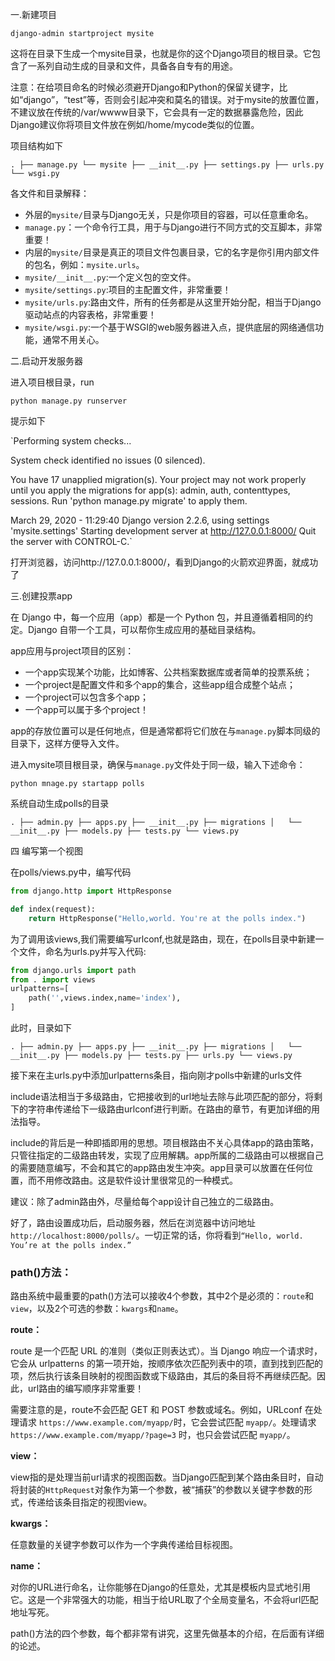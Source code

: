 一.新建项目

`django-admin startproject mysite`

这将在目录下生成一个mysite目录，也就是你的这个Django项目的根目录。它包含了一系列自动生成的目录和文件，具备各自专有的用途。

注意：在给项目命名的时候必须避开Django和Python的保留关键字，比如“django”，“test”等，否则会引起冲突和莫名的错误。对于mysite的放置位置，不建议放在传统的/var/wwww目录下，它会具有一定的数据暴露危险，因此Django建议你将项目文件放在例如/home/mycode类似的位置。

项目结构如下

`.
├── manage.py
└── mysite
    ├── __init__.py
    ├── settings.py
    ├── urls.py
    └── wsgi.py`

各文件和目录解释：

- 外层的`mysite/`目录与Django无关，只是你项目的容器，可以任意重命名。
- `manage.py`：一个命令行工具，用于与Django进行不同方式的交互脚本，非常重要！
- 内层的`mysite/`目录是真正的项目文件包裹目录，它的名字是你引用内部文件的包名，例如：`mysite.urls`。
- `mysite/__init__.py`:一个定义包的空文件。
- `mysite/settings.py`:项目的主配置文件，非常重要！
- `mysite/urls.py`:路由文件，所有的任务都是从这里开始分配，相当于Django驱动站点的内容表格，非常重要！
- `mysite/wsgi.py`:一个基于WSGI的web服务器进入点，提供底层的网络通信功能，通常不用关心。



二.启动开发服务器

进入项目根目录，run

`python manage.py runserver`

提示如下

`Performing system checks...

System check identified no issues (0 silenced).

You have 17 unapplied migration(s). Your project may not work properly until you apply the migrations for app(s): admin, auth, contenttypes, sessions.
Run 'python manage.py migrate' to apply them.

March 29, 2020 - 11:29:40
Django version 2.2.6, using settings 'mysite.settings'
Starting development server at http://127.0.0.1:8000/
Quit the server with CONTROL-C.`

打开浏览器，访问http://127.0.0.1:8000/，看到Django的火箭欢迎界面，就成功了

三.创建投票app

在 Django 中，每一个应用（app）都是一个 Python 包，并且遵循着相同的约定。Django 自带一个工具，可以帮你生成应用的基础目录结构。

app应用与project项目的区别：

- 一个app实现某个功能，比如博客、公共档案数据库或者简单的投票系统；
- 一个project是配置文件和多个app的集合，这些app组合成整个站点；
- 一个project可以包含多个app；
- 一个app可以属于多个project！

app的存放位置可以是任何地点，但是通常都将它们放在与`manage.py`脚本同级的目录下，这样方便导入文件。

进入mysite项目根目录，确保与`manage.py`文件处于同一级，输入下述命令：

`python mnage.py startapp polls`

系统自动生成polls的目录

`.
├── admin.py
├── apps.py
├── __init__.py
├── migrations
│   └── __init__.py
├── models.py
├── tests.py
└── views.py`

四 编写第一个视图

在polls/views.py中，编写代码

```python
from django.http import HttpResponse

def index(request):
	return HttpResponse("Hello,world. You're at the polls index.")
```

为了调用该views,我们需要编写urlconf,也就是路由，现在，在polls目录中新建一个文件，命名为urls.py并写入代码:

```python
from django.urls import path
from . import views
urlpatterns=[
	path('',views.index,name='index'),
]
```

此时，目录如下

`.
├── admin.py
├── apps.py
├── __init__.py
├── migrations
│   └── __init__.py
├── models.py
├── tests.py
├── urls.py
└── views.py`

接下来在主urls.py中添加urlpatterns条目，指向刚才polls中新建的urls文件

include语法相当于多级路由，它把接收到的url地址去除与此项匹配的部分，将剩下的字符串传递给下一级路由urlconf进行判断。在路由的章节，有更加详细的用法指导。

include的背后是一种即插即用的思想。项目根路由不关心具体app的路由策略，只管往指定的二级路由转发，实现了应用解耦。app所属的二级路由可以根据自己的需要随意编写，不会和其它的app路由发生冲突。app目录可以放置在任何位置，而不用修改路由。这是软件设计里很常见的一种模式。

建议：除了admin路由外，尽量给每个app设计自己独立的二级路由。

好了，路由设置成功后，启动服务器，然后在浏览器中访问地址`http://localhost:8000/polls/`。一切正常的话，你将看到`“Hello, world. You’re at the polls index.”`

### **path()方法：**

路由系统中最重要的path()方法可以接收4个参数，其中2个是必须的：`route`和`view`，以及2个可选的参数：`kwargs`和`name`。

**route：**

route 是一个匹配 URL 的准则（类似正则表达式）。当 Django 响应一个请求时，它会从 urlpatterns  的第一项开始，按顺序依次匹配列表中的项，直到找到匹配的项，然后执行该条目映射的视图函数或下级路由，其后的条目将不再继续匹配。因此，url路由的编写顺序非常重要！

需要注意的是，route不会匹配 GET 和 POST 参数或域名。例如，URLconf 在处理请求 `https://www.example.com/myapp/`时，它会尝试匹配 `myapp/`。处理请求 `https://www.example.com/myapp/?page=3` 时，也只会尝试匹配 `myapp/`。

**view：**

view指的是处理当前url请求的视图函数。当Django匹配到某个路由条目时，自动将封装的`HttpRequest`对象作为第一个参数，被“捕获”的参数以关键字参数的形式，传递给该条目指定的视图view。

**kwargs：**

任意数量的关键字参数可以作为一个字典传递给目标视图。

**name：**

对你的URL进行命名，让你能够在Django的任意处，尤其是模板内显式地引用它。这是一个非常强大的功能，相当于给URL取了个全局变量名，不会将url匹配地址写死。

path()方法的四个参数，每个都非常有讲究，这里先做基本的介绍，在后面有详细的论述。